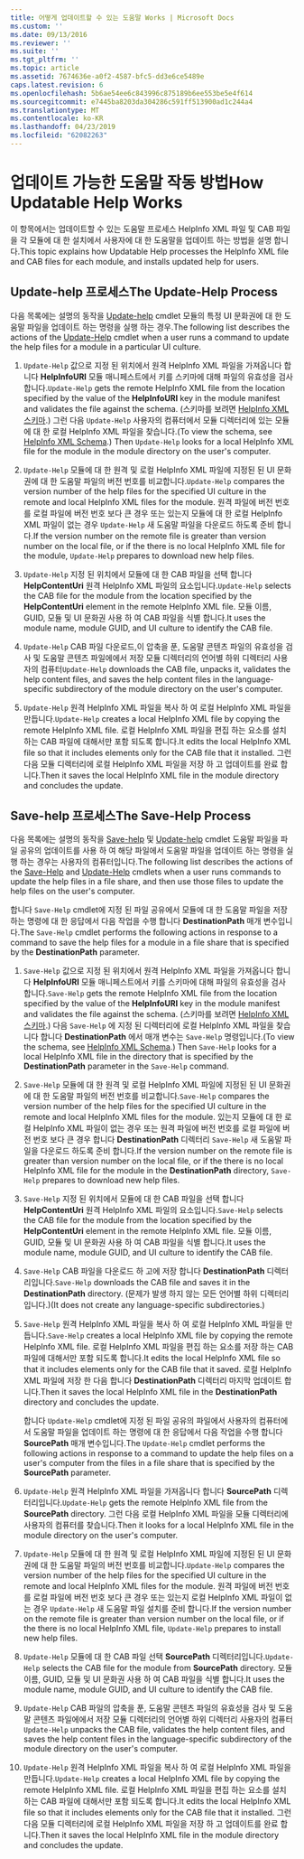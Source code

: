 ```yaml
---
title: 어떻게 업데이트할 수 있는 도움말 Works | Microsoft Docs
ms.custom: ''
ms.date: 09/13/2016
ms.reviewer: ''
ms.suite: ''
ms.tgt_pltfrm: ''
ms.topic: article
ms.assetid: 7674636e-a0f2-4587-bfc5-dd3e6ce5489e
caps.latest.revision: 6
ms.openlocfilehash: 5b6ae54ee6c843996c875189b6ee553be5e4f614
ms.sourcegitcommit: e7445ba8203da304286c591ff513900ad1c244a4
ms.translationtype: MT
ms.contentlocale: ko-KR
ms.lasthandoff: 04/23/2019
ms.locfileid: "62082263"
---
```

# <a name="how-updatable-help-works"></a><span data-ttu-id="62c39-102">업데이트 가능한 도움말 작동 방법</span><span class="sxs-lookup"><span data-stu-id="62c39-102">How Updatable Help Works</span></span>

<span data-ttu-id="62c39-103">이 항목에서는 업데이트할 수 있는 도움말 프로세스 HelpInfo XML 파일 및 CAB 파일을 각 모듈에 대 한 설치에서 사용자에 대 한 도움말을 업데이트 하는 방법을 설명 합니다.</span><span class="sxs-lookup"><span data-stu-id="62c39-103">This topic explains how Updatable Help processes the HelpInfo XML file and CAB files for each module, and installs updated help for users.</span></span>

## <a name="the-update-help-process"></a><span data-ttu-id="62c39-104">Update-help 프로세스</span><span class="sxs-lookup"><span data-stu-id="62c39-104">The Update-Help Process</span></span>

<span data-ttu-id="62c39-105">다음 목록에는 설명의 동작을 [Update-help](/powershell/module/Microsoft.PowerShell.Core/Update-Help) cmdlet 모듈의 특정 UI 문화권에 대 한 도움말 파일을 업데이트 하는 명령을 실행 하는 경우.</span><span class="sxs-lookup"><span data-stu-id="62c39-105">The following list describes the actions of the [Update-Help](/powershell/module/Microsoft.PowerShell.Core/Update-Help) cmdlet when a user runs a command to update the help files for a module in a particular UI culture.</span></span>

1. <span data-ttu-id="62c39-106">`Update-Help` 값으로 지정 된 위치에서 원격 HelpInfo XML 파일을 가져옵니다 합니다 **HelpInfoURI** 모듈 매니페스트에서 키를 스키마에 대해 파일의 유효성을 검사 합니다.</span><span class="sxs-lookup"><span data-stu-id="62c39-106">`Update-Help` gets the remote HelpInfo XML file from the location specified by the value of the **HelpInfoURI** key in the module manifest and validates the file against the schema.</span></span> <span data-ttu-id="62c39-107">(스키마를 보려면 [HelpInfo XML 스키마](./helpinfo-xml-schema.md).) 그런 다음 `Update-Help` 사용자의 컴퓨터에서 모듈 디렉터리에 있는 모듈에 대 한 로컬 HelpInfo XML 파일을 찾습니다.</span><span class="sxs-lookup"><span data-stu-id="62c39-107">(To view the schema, see [HelpInfo XML Schema](./helpinfo-xml-schema.md).) Then `Update-Help` looks for a local HelpInfo XML file for the module in the module directory on the user's computer.</span></span>

2. <span data-ttu-id="62c39-108">`Update-Help` 모듈에 대 한 원격 및 로컬 HelpInfo XML 파일에 지정된 된 UI 문화권에 대 한 도움말 파일의 버전 번호를 비교합니다.</span><span class="sxs-lookup"><span data-stu-id="62c39-108">`Update-Help` compares the version number of the help files for the specified UI culture in the remote and local HelpInfo XML files for the module.</span></span> <span data-ttu-id="62c39-109">원격 파일에 버전 번호를 로컬 파일에 버전 번호 보다 큰 경우 또는 있는지 모듈에 대 한 로컬 HelpInfo XML 파일이 없는 경우 `Update-Help` 새 도움말 파일을 다운로드 하도록 준비 합니다.</span><span class="sxs-lookup"><span data-stu-id="62c39-109">If the version number on the remote file is greater than version number on the local file, or if the there is no local HelpInfo XML file for the module, `Update-Help` prepares to download new help files.</span></span>

3. <span data-ttu-id="62c39-110">`Update-Help` 지정 된 위치에서 모듈에 대 한 CAB 파일을 선택 합니다 **HelpContentUri** 원격 HelpInfo XML 파일의 요소입니다.</span><span class="sxs-lookup"><span data-stu-id="62c39-110">`Update-Help` selects the CAB file for the module from the location specified by the **HelpContentUri** element in the remote HelpInfo XML file.</span></span> <span data-ttu-id="62c39-111">모듈 이름, GUID, 모듈 및 UI 문화권 사용 하 여 CAB 파일을 식별 합니다.</span><span class="sxs-lookup"><span data-stu-id="62c39-111">It uses the module name, module GUID, and UI culture to identify the CAB file.</span></span>

4. <span data-ttu-id="62c39-112">`Update-Help` CAB 파일 다운로드,이 압축을 푼, 도움말 콘텐츠 파일의 유효성을 검사 및 도움말 콘텐츠 파일에에서 저장 모듈 디렉터리의 언어별 하위 디렉터리 사용자의 컴퓨터</span><span class="sxs-lookup"><span data-stu-id="62c39-112">`Update-Help` downloads the CAB file, unpacks it, validates the help content files, and saves the help content files in the language-specific subdirectory of the module directory on the user's computer.</span></span>

5. <span data-ttu-id="62c39-113">`Update-Help` 원격 HelpInfo XML 파일을 복사 하 여 로컬 HelpInfo XML 파일을 만듭니다.</span><span class="sxs-lookup"><span data-stu-id="62c39-113">`Update-Help` creates a local HelpInfo XML file by copying the remote HelpInfo XML file.</span></span> <span data-ttu-id="62c39-114">로컬 HelpInfo XML 파일을 편집 하는 요소를 설치 하는 CAB 파일에 대해서만 포함 되도록 합니다.</span><span class="sxs-lookup"><span data-stu-id="62c39-114">It edits the local HelpInfo XML file so that it includes elements only for the CAB file that it installed.</span></span> <span data-ttu-id="62c39-115">그런 다음 모듈 디렉터리에 로컬 HelpInfo XML 파일을 저장 하 고 업데이트를 완료 합니다.</span><span class="sxs-lookup"><span data-stu-id="62c39-115">Then it saves the local HelpInfo XML file in the module directory and concludes the update.</span></span>

## <a name="the-save-help-process"></a><span data-ttu-id="62c39-116">Save-help 프로세스</span><span class="sxs-lookup"><span data-stu-id="62c39-116">The Save-Help Process</span></span>

<span data-ttu-id="62c39-117">다음 목록에는 설명의 동작을 [Save-help](/powershell/module/Microsoft.PowerShell.Core/Save-Help) 및 [Update-help](/powershell/module/Microsoft.PowerShell.Core/Update-Help) cmdlet 도움말 파일을 파일 공유의 업데이트를 사용 하 여 해당 파일에서 도움말 파일을 업데이트 하는 명령을 실행 하는 경우는 사용자의 컴퓨터입니다.</span><span class="sxs-lookup"><span data-stu-id="62c39-117">The following list describes the actions of the [Save-Help](/powershell/module/Microsoft.PowerShell.Core/Save-Help) and [Update-Help](/powershell/module/Microsoft.PowerShell.Core/Update-Help) cmdlets when a user runs commands to update the help files in a file share, and then use those files to update the help files on the user's computer.</span></span>

<span data-ttu-id="62c39-118">합니다 `Save-Help` cmdlet에 지정 된 파일 공유에서 모듈에 대 한 도움말 파일을 저장 하는 명령에 대 한 응답에서 다음 작업을 수행 합니다 **DestinationPath** 매개 변수입니다.</span><span class="sxs-lookup"><span data-stu-id="62c39-118">The `Save-Help` cmdlet performs the following actions in response to a command to save the help files for a module in a file share that is specified by the **DestinationPath** parameter.</span></span>

1. <span data-ttu-id="62c39-119">`Save-Help` 값으로 지정 된 위치에서 원격 HelpInfo XML 파일을 가져옵니다 합니다 **HelpInfoURI** 모듈 매니페스트에서 키를 스키마에 대해 파일의 유효성을 검사 합니다.</span><span class="sxs-lookup"><span data-stu-id="62c39-119">`Save-Help` gets  the remote HelpInfo XML file from the location specified by the value of the **HelpInfoURI** key in the module manifest and validates the file against the schema.</span></span> <span data-ttu-id="62c39-120">(스키마를 보려면 [HelpInfo XML 스키마](./helpinfo-xml-schema.md).) 다음 `Save-Help` 에 지정 된 디렉터리에 로컬 HelpInfo XML 파일을 찾습니다 합니다 **DestinationPath** 에서 매개 변수는 `Save-Help` 명령입니다.</span><span class="sxs-lookup"><span data-stu-id="62c39-120">(To view the schema, see [HelpInfo XML Schema](./helpinfo-xml-schema.md).) Then `Save-Help` looks for a local HelpInfo XML file in the directory that is specified by the **DestinationPath** parameter in the `Save-Help` command.</span></span>

2. <span data-ttu-id="62c39-121">`Save-Help` 모듈에 대 한 원격 및 로컬 HelpInfo XML 파일에 지정된 된 UI 문화권에 대 한 도움말 파일의 버전 번호를 비교합니다.</span><span class="sxs-lookup"><span data-stu-id="62c39-121">`Save-Help` compares the version number of the help files for the specified UI culture in the remote and local HelpInfo XML files for the module.</span></span> <span data-ttu-id="62c39-122">있는지 모듈에 대 한 로컬 HelpInfo XML 파일이 없는 경우 또는 원격 파일에 버전 번호를 로컬 파일에 버전 번호 보다 큰 경우 합니다 **DestinationPath** 디렉터리 `Save-Help` 새 도움말 파일을 다운로드 하도록 준비 합니다.</span><span class="sxs-lookup"><span data-stu-id="62c39-122">If the version number on the remote file is greater than version number on the local file, or if the there is no local HelpInfo XML file for the module in the **DestinationPath** directory, `Save-Help` prepares to download new help files.</span></span>

3. <span data-ttu-id="62c39-123">`Save-Help` 지정 된 위치에서 모듈에 대 한 CAB 파일을 선택 합니다 **HelpContentUri** 원격 HelpInfo XML 파일의 요소입니다.</span><span class="sxs-lookup"><span data-stu-id="62c39-123">`Save-Help` selects the CAB file for the module from the location specified by the **HelpContentUri** element in the remote HelpInfo XML file.</span></span> <span data-ttu-id="62c39-124">모듈 이름, GUID, 모듈 및 UI 문화권 사용 하 여 CAB 파일을 식별 합니다.</span><span class="sxs-lookup"><span data-stu-id="62c39-124">It uses the module name, module GUID, and UI culture to identify the CAB file.</span></span>

4. <span data-ttu-id="62c39-125">`Save-Help` CAB 파일을 다운로드 하 고에 저장 합니다 **DestinationPath** 디렉터리입니다.</span><span class="sxs-lookup"><span data-stu-id="62c39-125">`Save-Help` downloads the CAB file and saves it in the **DestinationPath** directory.</span></span> <span data-ttu-id="62c39-126">(문제가 발생 하지 않는 모든 언어별 하위 디렉터리입니다.)</span><span class="sxs-lookup"><span data-stu-id="62c39-126">(It does not create any language-specific subdirectories.)</span></span>

5. <span data-ttu-id="62c39-127">`Save-Help` 원격 HelpInfo XML 파일을 복사 하 여 로컬 HelpInfo XML 파일을 만듭니다.</span><span class="sxs-lookup"><span data-stu-id="62c39-127">`Save-Help` creates a local HelpInfo XML file by copying the remote HelpInfo XML file.</span></span> <span data-ttu-id="62c39-128">로컬 HelpInfo XML 파일을 편집 하는 요소를 저장 하는 CAB 파일에 대해서만 포함 되도록 합니다.</span><span class="sxs-lookup"><span data-stu-id="62c39-128">It edits the local HelpInfo XML file so that it includes elements only for the CAB file that it saved.</span></span> <span data-ttu-id="62c39-129">로컬 HelpInfo XML 파일에 저장 한 다음 합니다 **DestinationPath** 디렉터리 마지막 업데이트 합니다.</span><span class="sxs-lookup"><span data-stu-id="62c39-129">Then it saves the local HelpInfo XML file in the  **DestinationPath** directory and concludes the update.</span></span>

   <span data-ttu-id="62c39-130">합니다 `Update-Help` cmdlet에 지정 된 파일 공유의 파일에서 사용자의 컴퓨터에서 도움말 파일을 업데이트 하는 명령에 대 한 응답에서 다음 작업을 수행 합니다 **SourcePath** 매개 변수입니다.</span><span class="sxs-lookup"><span data-stu-id="62c39-130">The `Update-Help` cmdlet performs the following actions in response to a command to update the help files on a user's computer from the files in a file share that is specified by the **SourcePath** parameter.</span></span>

1. <span data-ttu-id="62c39-131">`Update-Help` 원격 HelpInfo XML 파일을 가져옵니다 합니다 **SourcePath** 디렉터리입니다.</span><span class="sxs-lookup"><span data-stu-id="62c39-131">`Update-Help` gets the remote HelpInfo XML file from the **SourcePath** directory.</span></span> <span data-ttu-id="62c39-132">그런 다음 로컬 HelpInfo XML 파일을 모듈 디렉터리에 사용자의 컴퓨터를 찾습니다.</span><span class="sxs-lookup"><span data-stu-id="62c39-132">Then it looks for a local HelpInfo XML file in the module directory on the user's computer.</span></span>

2. <span data-ttu-id="62c39-133">`Update-Help` 모듈에 대 한 원격 및 로컬 HelpInfo XML 파일에 지정된 된 UI 문화권에 대 한 도움말 파일의 버전 번호를 비교합니다.</span><span class="sxs-lookup"><span data-stu-id="62c39-133">`Update-Help` compares the version number of the help files for the specified UI culture in the remote and local HelpInfo XML files for the module.</span></span> <span data-ttu-id="62c39-134">원격 파일에 버전 번호를 로컬 파일에 버전 번호 보다 큰 경우 또는 있는지 로컬 HelpInfo XML 파일이 없는 경우 `Update-Help` 새 도움말 파일 설치를 준비 합니다.</span><span class="sxs-lookup"><span data-stu-id="62c39-134">If the version number on the remote file is greater than version number on the local file, or if the there is no local HelpInfo XML file, `Update-Help` prepares to install new help files.</span></span>

3. <span data-ttu-id="62c39-135">`Update-Help` 모듈에 대 한 CAB 파일 선택 **SourcePath** 디렉터리입니다.</span><span class="sxs-lookup"><span data-stu-id="62c39-135">`Update-Help` selects the CAB file for the module from **SourcePath** directory.</span></span> <span data-ttu-id="62c39-136">모듈 이름, GUID, 모듈 및 UI 문화권 사용 하 여 CAB 파일을 식별 합니다.</span><span class="sxs-lookup"><span data-stu-id="62c39-136">It uses the module name, module GUID, and UI culture to identify the CAB file.</span></span>

4. <span data-ttu-id="62c39-137">`Update-Help` CAB 파일의 압축을 푼, 도움말 콘텐츠 파일의 유효성을 검사 및 도움말 콘텐츠 파일에에서 저장 모듈 디렉터리의 언어별 하위 디렉터리 사용자의 컴퓨터</span><span class="sxs-lookup"><span data-stu-id="62c39-137">`Update-Help` unpacks the CAB file, validates the help content files, and saves the help content files in the language-specific subdirectory of the module directory on the user's computer.</span></span>

5. <span data-ttu-id="62c39-138">`Update-Help` 원격 HelpInfo XML 파일을 복사 하 여 로컬 HelpInfo XML 파일을 만듭니다.</span><span class="sxs-lookup"><span data-stu-id="62c39-138">`Update-Help` creates a local HelpInfo XML file by copying the remote HelpInfo XML file.</span></span> <span data-ttu-id="62c39-139">로컬 HelpInfo XML 파일을 편집 하는 요소를 설치 하는 CAB 파일에 대해서만 포함 되도록 합니다.</span><span class="sxs-lookup"><span data-stu-id="62c39-139">It edits the local HelpInfo XML file so that it includes elements only for the CAB file that it installed.</span></span> <span data-ttu-id="62c39-140">그런 다음 모듈 디렉터리에 로컬 HelpInfo XML 파일을 저장 하 고 업데이트를 완료 합니다.</span><span class="sxs-lookup"><span data-stu-id="62c39-140">Then it saves the local HelpInfo XML file in the module directory and concludes the update.</span></span>